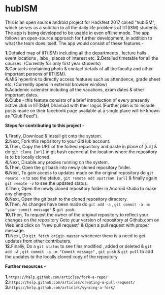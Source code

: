 # hubISM
This is an open source android project for Hackfest 2017 called "hubISM", which serves as a solution to all the daily life problems of IIT(ISM) students. The app is being developed to be usable in even offline mode. The app follows an open-source approach for further development, in addition to what the team does itself. 
The app would consist of these features -

<b>1.</b>Detailed map of IIT(ISM) including all the departments , lecture halls , event locations , labs , places of interest etc.
<b>2.</b>Detailed timetable for all the courses. (Currently for only first year students)  
<b>3.</b>Contacts containing photo &amp; contact details of all the faculty and other important persons of IIT(ISM).  
<b>4.</b>MIS hyperlink to directly access features such as attendence, grade sheet etc. (Currently opens in external browser window)<br />
<b>5.</b>Academic calender including all the vacations, exam dates &amp; other important dates.  
<b>6.</b>Clubs - this featute consists of a brief introduction of every presently active club in IIT(ISM) Dhanbad with their logos (Further plan is to include posts made on their facebook page available at a single place will be known as "Club Feed").

<b>Steps for contributing to this project -</b><br /><br />
<b>1.</b>Firstly, Download & install git onto the system.<br />
<b>2.</b>Next, Fork this repository to your GitHub account.<br />
<b>3.</b>Then, Copy the URL of the forked repository and paste in place of [url] & do ```git clone [url]``` in git bash opened at the location where the repository is to be locally cloned.<br />
<b>4.</b>Next, Disable any proxies running on the system.<br />
<b>5.</b>Then, Open the git bash into newly cloned repository folder.<br />
<b>6.</b>Next, To gain access to updates made on the original repository do ```git remote -v``` to see the status , ```git remote add upstream [url]``` & finally again ```git remote -v``` to see the updated status.<br />
<b>7.</b>Then, Open the newly cloned repository folder in Android studio to make any changes.<br />
<b>8.</b>Next, Open the git bash to the cloned repository directory.<br />
<b>9.</b>Then, As changes have been made do ```git add -a``` , ```git commit -a -m "your commit message"``` & ```git push```.<br />
<b>10.</b>Then, To request the owner of the original repository to reflect your changes on the repository Goto your version of repository at Github.com on Web and click on "New pull request" & Open a pull request with proper message.<br />
<b>11.</b>Next, Do ```git fetch origin master``` whenever there is a need to get updates from other contributers.<br />
<b>12.</b>Finally, Do a ```git status``` to see files modified , added or deleted & ```git add -A``` , ```git commit -a -m "Commit message"``` , ```git push``` & ```git pull``` to add the updates to the locally cloned copy of the repository.

<b>Further resources -</b><br /><br />
<b>1.</b>```https://help.github.com/articles/fork-a-repo/```<br />
<b>2.</b>```https://help.github.com/articles/creating-a-pull-request/```<br />
<b>3.</b>```https://help.github.com/articles/syncing-a-fork/```<br />
